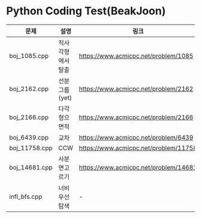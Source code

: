 # Python Coding Test(BeakJoon)

| 문제 | 설명 | 링크|
|---|---|---|
|boj_1085.cpp| 직사각형에서 탈출 |https://www.acmicpc.net/problem/1085|
|boj_2162.cpp| 선분그룹 (yet)|https://www.acmicpc.net/problem/2162|
|boj_2166.cpp| 다각형으 면적 |https://www.acmicpc.net/problem/2166|
|boj_6439.cpp| 교차 | https://www.acmicpc.net/problem/6439|
|boj_11758.cpp| CCW |https://www.acmicpc.net/problem/11758|
|boj_14681.cpp| 사분면고르기 |https://www.acmicpc.net/problem/14681|
|infl_bfs.cpp| 너비우선탐색 |-|